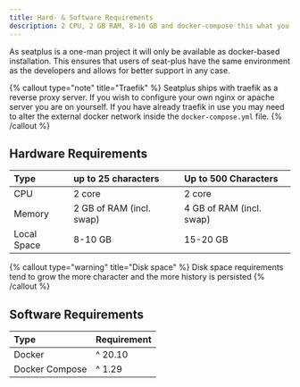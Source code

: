 ```yaml
---
title: Hard- & Software Requirements
description: 2 CPU, 2 GB RAM, 8-10 GB and docker-compose this what you need to start with seatplus.
---
```



As seatplus is a one-man project it will only be available as
docker-based installation. This ensures that users of seat-plus have the
same environment as the developers and allows for better support in any
case.

{% callout type="note" title="Traefik" %}
Seatplus ships with traefik as a reverse proxy server. If you wish to configure your own nginx or apache server you are
on yourself. If you have already traefik in use you may need to alter the external docker network inside the `docker-compose.yml` file.
{% /callout %}


## Hardware Requirements

| Type                    | up to 25 characters                             | Up to 500 Characters     |
|:------------------------|:------------------------------------------------|:-------------------------|
| CPU                     | 2 core                                          | 2 core                   |
| Memory                  | 2 GB of RAM (incl. swap)                        | 4 GB of RAM (incl. swap) |
| Local Space             | 8-10 GB                                         | 15-20 GB                 |

{% callout type="warning" title="Disk space" %}
Disk space requirements tend to grow the more character and the more history is persisted
{% /callout %}

## Software Requirements

| Type           | Requirement |
|:---------------|:------------|
| Docker         | ^ 20.10     |
| Docker Compose | ^ 1.29      |

